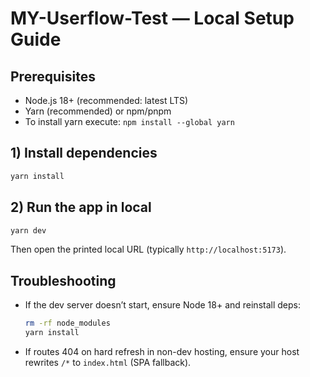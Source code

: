 # MY-Userflow-Test — Local Setup Guide

## Prerequisites
- Node.js 18+ (recommended: latest LTS)
- Yarn (recommended) or npm/pnpm
- To install yarn execute: ```npm install --global yarn```

## 1) Install dependencies
```bash
yarn install
```

## 2) Run the app in local
```bash
yarn dev
```
Then open the printed local URL (typically `http://localhost:5173`).


## Troubleshooting
- If the dev server doesn’t start, ensure Node 18+ and reinstall deps:
  ```bash
  rm -rf node_modules
  yarn install
  ```
- If routes 404 on hard refresh in non-dev hosting, ensure your host rewrites `/*` to `index.html` (SPA fallback).
